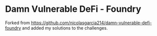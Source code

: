 # Damn Vulnerable DeFi - Foundry

Forked from https://github.com/nicolasgarcia214/damn-vulnerable-defi-foundry and added my solutions to the challenges.
